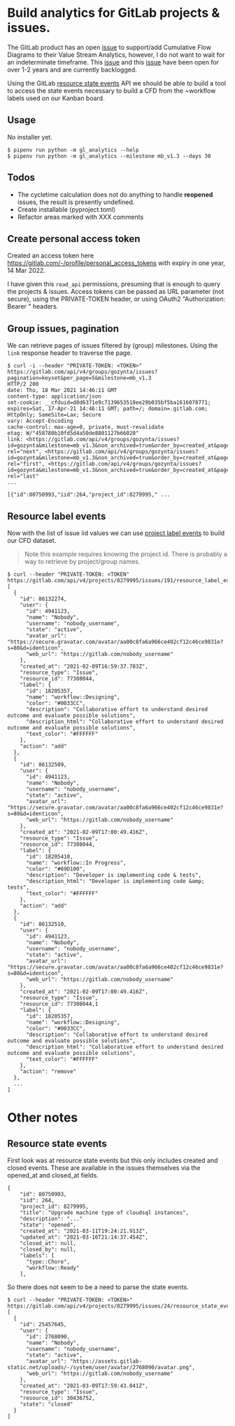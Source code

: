 # Build analytics for GitLab projects & issues.

The GitLab product has an open [issue](https://gitlab.com/gitlab-org/gitlab/-/issues/7629) to support/add Cumulative Flow Diagrams to their Value Stream Analytics, however, I do not want to wait for an indeterminate timeframe. This [issue](https://gitlab.com/gitlab-org/gitlab/-/issues/7629) and this [issue](https://gitlab.com/gitlab-org/gitlab/-/issues/32422) have been open for over 1-2 years and are currently backlogged.

Using the GitLab [resource state events](https://docs.gitlab.com/ee/api/resource_state_events.html) API we should be able to build
a tool to access the state events necessary to build a CFD from the ~workflow labels used on our Kanban board.

## Usage

No installer yet.

```
$ pipenv run python -m gl_analytics --help
$ pipenv run python -m gl_analytics --milestone mb_v1.3 --days 30
```


## Todos

- The cycletime calculation does not do anything to handle **reopened** issues, the result is presently undefined.
- Create installable (pyproject.toml)
- Refactor areas marked with XXX comments

## Create personal access token

Created an access token here https://gitlab.com/-/profile/personal_access_tokens with expiry in one year, 14 Mar 2022.

I have given this `read_api` permissions, presuming that is enough to query the projects & issues. Access tokens can
be passed as URL parameter (not secure), using the PRIVATE-TOKEN header, or using OAuth2 "Authorization: Bearer <TOKEN>"
headers.

## Group issues, pagination

We can retrieve pages of issues filtered by (group) milestones. Using the `link` response header to traverse the page.

```
$ curl -i --header "PRIVATE-TOKEN: <TOKEN>" https://gitlab.com/api/v4/groups/gozynta/issues?pagination=keyset&per_page=5&milestone=mb_v1.3
HTTP/2 200
date: Thu, 18 Mar 2021 14:46:11 GMT
content-type: application/json
set-cookie: __cfduid=d0d6371e9c7139653518ee29b035bf5ba1616078771; expires=Sat, 17-Apr-21 14:46:11 GMT; path=/; domain=.gitlab.com; HttpOnly; SameSite=Lax; Secure
vary: Accept-Encoding
cache-control: max-age=0, private, must-revalidate
etag: W/"458780b10fd5d4a50de8801127b66020"
link: <https://gitlab.com/api/v4/groups/gozynta/issues?id=gozynta&milestone=mb_v1.3&non_archived=true&order_by=created_at&page=2&pagination=keyset&per_page=5&sort=desc&state=all&with_labels_details=false>; rel="next", <https://gitlab.com/api/v4/groups/gozynta/issues?id=gozynta&milestone=mb_v1.3&non_archived=true&order_by=created_at&page=1&pagination=keyset&per_page=5&sort=desc&state=all&with_labels_details=false>; rel="first", <https://gitlab.com/api/v4/groups/gozynta/issues?id=gozynta&milestone=mb_v1.3&non_archived=true&order_by=created_at&page=9&pagination=keyset&per_page=5&sort=desc&state=all&with_labels_details=false>; rel="last"
...

[{"id":80750993,"iid":264,"project_id":8279995," ...
```

## Resource label events

Now with the list of issue iid values we can use [project label events](https://docs.gitlab.com/ee/api/resource_label_events.html#list-project-issue-label-events)
to build our CFD dataset.

> Note this example requires knowing the project id. There is probably a way to retrieve by project/group names.

```
$ curl --header "PRIVATE-TOKEN: <TOKEN" https://gitlab.com/api/v4/projects/8279995/issues/191/resource_label_events
[
  {
    "id": 86132274,
    "user": {
      "id": 4941123,
      "name": "Nobody",
      "username": "nobody_username",
      "state": "active",
      "avatar_url": "https://secure.gravatar.com/avatar/aa00c8fa6a966ce402cf12c46ce9831e?s=80&d=identicon",
      "web_url": "https://gitlab.com/nobody_username"
    },
    "created_at": "2021-02-09T16:59:37.783Z",
    "resource_type": "Issue",
    "resource_id": 77308044,
    "label": {
      "id": 18205357,
      "name": "workflow::Designing",
      "color": "#0033CC",
      "description": "Collaborative effort to understand desired outcome and evaluate possible solutions",
      "description_html": "Collaborative effort to understand desired outcome and evaluate possible solutions",
      "text_color": "#FFFFFF"
    },
    "action": "add"
  },
  {
    "id": 86132509,
    "user": {
      "id": 4941123,
      "name": "Nobody",
      "username": "nobody_username",
      "state": "active",
      "avatar_url": "https://secure.gravatar.com/avatar/aa00c8fa6a966ce402cf12c46ce9831e?s=80&d=identicon",
      "web_url": "https://gitlab.com/nobody_username"
    },
    "created_at": "2021-02-09T17:00:49.416Z",
    "resource_type": "Issue",
    "resource_id": 77308044,
    "label": {
      "id": 18205410,
      "name": "workflow::In Progress",
      "color": "#69D100",
      "description": "Developer is implementing code & tests",
      "description_html": "Developer is implementing code &amp; tests",
      "text_color": "#FFFFFF"
    },
    "action": "add"
  },
  {
    "id": 86132510,
    "user": {
      "id": 4941123,
      "name": "Nobody",
      "username": "nobody_username",
      "state": "active",
      "avatar_url": "https://secure.gravatar.com/avatar/aa00c8fa6a966ce402cf12c46ce9831e?s=80&d=identicon",
      "web_url": "https://gitlab.com/nobody_username"
    },
    "created_at": "2021-02-09T17:00:49.416Z",
    "resource_type": "Issue",
    "resource_id": 77308044,1
    "label": {
      "id": 18205357,
      "name": "workflow::Designing",
      "color": "#0033CC",
      "description": "Collaborative effort to understand desired outcome and evaluate possible solutions",
      "description_html": "Collaborative effort to understand desired outcome and evaluate possible solutions",
      "text_color": "#FFFFFF"
    },
    "action": "remove"
  },
  ...
]
```


# Other notes

## Resource state events

First look was at resource state events but this only includes created and closed events. These are available in the
issues themselves via the opened\_at and closed\_at fields.

```
{
    "id": 80750993,
    "iid": 264,
    "project_id": 8279995,
    "title": "Upgrade machine type of cloudsql instances",
    "description": "..."
    "state": "opened",
    "created_at": "2021-03-11T19:24:21.913Z",
    "updated_at": "2021-03-16T21:14:37.454Z",
    "closed_at": null,
    "closed_by": null,
    "labels": [
      "type::Chore",
      "workflow::Ready"
    ],
```

So there does not seem to be a need to parse the state events.

```
$ curl --header "PRIVATE-TOKEN: <TOKEN>" https://gitlab.com/api/v4/projects/8279995/issues/24/resource_state_events
[
  {
    "id": 25457645,
    "user": {
      "id": 2768090,
      "name": "Nobody",
      "username": "nobody_username",
      "state": "active",
      "avatar_url": "https://assets.gitlab-static.net/uploads/-/system/user/avatar/2768090/avatar.png",
      "web_url": "https://gitlab.com/nobody_username"
    },
    "created_at": "2021-03-09T17:59:43.041Z",
    "resource_type": "Issue",
    "resource_id": 30436752,
    "state": "closed"
  }
]
```

